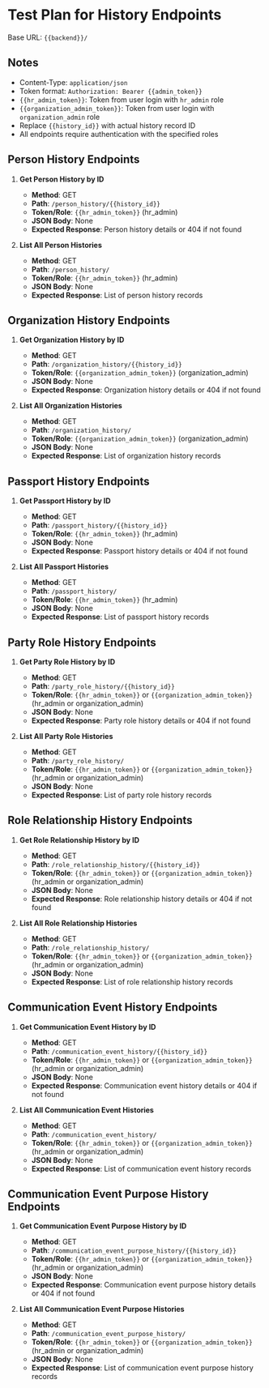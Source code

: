 # Test Plan for History Endpoints

Base URL: `{{backend}}/`

## Notes
- Content-Type: `application/json`
- Token format: `Authorization: Bearer {{admin_token}}`
- `{{hr_admin_token}}`: Token from user login with `hr_admin` role
- `{{organization_admin_token}}`: Token from user login with `organization_admin` role
- Replace `{{history_id}}` with actual history record ID
- All endpoints require authentication with the specified roles

## Person History Endpoints
1. **Get Person History by ID**
   - **Method**: GET
   - **Path**: `/person_history/{{history_id}}`
   - **Token/Role**: `{{hr_admin_token}}` (hr_admin)
   - **JSON Body**: None
   - **Expected Response**: Person history details or 404 if not found

2. **List All Person Histories**
   - **Method**: GET
   - **Path**: `/person_history/`
   - **Token/Role**: `{{hr_admin_token}}` (hr_admin)
   - **JSON Body**: None
   - **Expected Response**: List of person history records

## Organization History Endpoints
1. **Get Organization History by ID**
   - **Method**: GET
   - **Path**: `/organization_history/{{history_id}}`
   - **Token/Role**: `{{organization_admin_token}}` (organization_admin)
   - **JSON Body**: None
   - **Expected Response**: Organization history details or 404 if not found

2. **List All Organization Histories**
   - **Method**: GET
   - **Path**: `/organization_history/`
   - **Token/Role**: `{{organization_admin_token}}` (organization_admin)
   - **JSON Body**: None
   - **Expected Response**: List of organization history records

## Passport History Endpoints
1. **Get Passport History by ID**
   - **Method**: GET
   - **Path**: `/passport_history/{{history_id}}`
   - **Token/Role**: `{{hr_admin_token}}` (hr_admin)
   - **JSON Body**: None
   - **Expected Response**: Passport history details or 404 if not found

2. **List All Passport Histories**
   - **Method**: GET
   - **Path**: `/passport_history/`
   - **Token/Role**: `{{hr_admin_token}}` (hr_admin)
   - **JSON Body**: None
   - **Expected Response**: List of passport history records

## Party Role History Endpoints
1. **Get Party Role History by ID**
   - **Method**: GET
   - **Path**: `/party_role_history/{{history_id}}`
   - **Token/Role**: `{{hr_admin_token}}` or `{{organization_admin_token}}` (hr_admin or organization_admin)
   - **JSON Body**: None
   - **Expected Response**: Party role history details or 404 if not found

2. **List All Party Role Histories**
   - **Method**: GET
   - **Path**: `/party_role_history/`
   - **Token/Role**: `{{hr_admin_token}}` or `{{organization_admin_token}}` (hr_admin or organization_admin)
   - **JSON Body**: None
   - **Expected Response**: List of party role history records

## Role Relationship History Endpoints
1. **Get Role Relationship History by ID**
   - **Method**: GET
   - **Path**: `/role_relationship_history/{{history_id}}`
   - **Token/Role**: `{{hr_admin_token}}` or `{{organization_admin_token}}` (hr_admin or organization_admin)
   - **JSON Body**: None
   - **Expected Response**: Role relationship history details or 404 if not found

2. **List All Role Relationship Histories**
   - **Method**: GET
   - **Path**: `/role_relationship_history/`
   - **Token/Role**: `{{hr_admin_token}}` or `{{organization_admin_token}}` (hr_admin or organization_admin)
   - **JSON Body**: None
   - **Expected Response**: List of role relationship history records

## Communication Event History Endpoints
1. **Get Communication Event History by ID**
   - **Method**: GET
   - **Path**: `/communication_event_history/{{history_id}}`
   - **Token/Role**: `{{hr_admin_token}}` or `{{organization_admin_token}}` (hr_admin or organization_admin)
   - **JSON Body**: None
   - **Expected Response**: Communication event history details or 404 if not found

2. **List All Communication Event Histories**
   - **Method**: GET
   - **Path**: `/communication_event_history/`
   - **Token/Role**: `{{hr_admin_token}}` or `{{organization_admin_token}}` (hr_admin or organization_admin)
   - **JSON Body**: None
   - **Expected Response**: List of communication event history records

## Communication Event Purpose History Endpoints
1. **Get Communication Event Purpose History by ID**
   - **Method**: GET
   - **Path**: `/communication_event_purpose_history/{{history_id}}`
   - **Token/Role**: `{{hr_admin_token}}` or `{{organization_admin_token}}` (hr_admin or organization_admin)
   - **JSON Body**: None
   - **Expected Response**: Communication event purpose history details or 404 if not found

2. **List All Communication Event Purpose Histories**
   - **Method**: GET
   - **Path**: `/communication_event_purpose_history/`
   - **Token/Role**: `{{hr_admin_token}}` or `{{organization_admin_token}}` (hr_admin or organization_admin)
   - **JSON Body**: None
   - **Expected Response**: List of communication event purpose history records